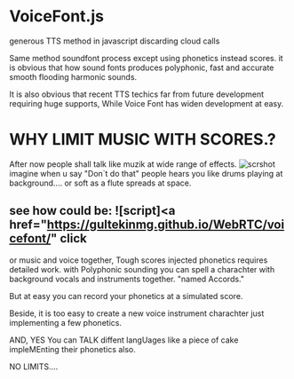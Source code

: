 # VoiceFont.js
generous TTS method in javascript discarding cloud calls


Same method soundfont process except using phonetics instead scores. 
it is obvious that how sound fonts produces polyphonic, fast and accurate smooth flooding harmonic sounds. 

It is also obvious that recent TTS techics far from future development requiring huge supports, While Voice Font has widen development at easy. 

# WHY LIMIT MUSIC WITH SCORES.?

After now people shall talk like muzik at wide range of effects. 
![scrshot](https://surikov.github.io/webaudiofont/img/voiceWoman.jpg)
imagine when u say "Don`t do that" people hears you like drums playing at background....
or soft as a flute spreads at space.
## see how could be: ![script]<a href="https://gultekinmg.github.io/WebRTC/voicefont/" click</a>
or music and voice together, Tough scores injected phonetics requires detailed work.
with Polyphonic sounding you can spell a charachter with background vocals and instruments together. "named Accords."

But at easy you can record your phonetics at a simulated score.


Beside, it is too easy to create a new voice instrument charachter just implementing a few phonetics.

AND, YES You can TALK diffent langUages like a piece of cake impleMEnting their phonetics also. 

NO LIMITS....
